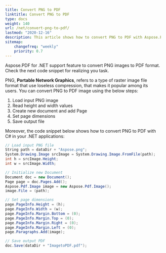 ```yaml
---
title: Convert PNG to PDF
linktitle: Convert PNG to PDF
type: docs
weight: 140
url: /net/convert-png-to-pdf/
lastmod: "2020-12-16"
description: This article shows how to convert PNG to PDF with Aspose.PDF library in your .NET applications. You can convert PNG images to PDF format using simple steps. 
sitemap:
    changefreq: "weekly"
    priority: 0.7
---
```


Aspose.PDF for .NET support feature to convert PNG images to PDF format. Check the next code snippet for realizing you task.

PNG, **Portable Network Graphics**, refers to a type of raster image file format that use loseless compression, that makes it popular among its users. 
You can convert PNG to PDF image using the below steps:

1. Load input PNG image
1. Read height and width values
1. Create new document and add Page
1. Set page dimensions
1. Save output file

Moreover, the code snippet below shows how to convert PNG to PDF with C# in your .NET applications:

```csharp
// Load input PNG file
String path = dataDir + "Aspose.png";
System.Drawing.Image srcImage = System.Drawing.Image.FromFile(path);
int h = srcImage.Height;
int w = srcImage.Width;

// Initialize new Document
Document doc = new Document();
Page page = doc.Pages.Add();
Aspose.Pdf.Image image = new Aspose.Pdf.Image();
image.File = (path);

// Set page dimensions
page.PageInfo.Height = (h);
page.PageInfo.Width = (w);
page.PageInfo.Margin.Bottom = (0);
page.PageInfo.Margin.Top = (0);
page.PageInfo.Margin.Right = (0);
page.PageInfo.Margin.Left = (0);
page.Paragraphs.Add(image);

// Save output PDF
doc.Save(dataDir + "ImagetoPDF.pdf");
```
